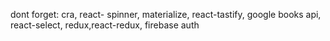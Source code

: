 dont forget: cra, react- spinner, materialize, react-tastify, google books api,
react-select, redux,react-redux, firebase auth
